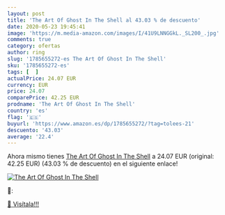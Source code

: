 ```yaml
---
layout: post
title: 'The Art Of Ghost In The Shell al 43.03 % de descuento'
date: 2020-05-23 19:45:41
image: 'https://m.media-amazon.com/images/I/41U9LNNGGkL._SL200_.jpg'
comments: true
category: ofertas
author: ring
slug: '1785655272-es The Art Of Ghost In The Shell'
sku: '1785655272-es'
tags: [  ]
actualPrice: 24.07 EUR
currency: EUR
price: 24.07
comparePrice: 42.25 EUR
prodname: 'The Art Of Ghost In The Shell'
country: 'es'
flag: '🇪🇸'
buyurl: 'https://www.amazon.es/dp/1785655272/?tag=tolees-21'
descuento: '43.03'
average: '22.4'
---
```


Ahora mismo tienes [The Art Of Ghost In The Shell](https://www.amazon.es/dp/1785655272/?tag=tolees-21) a 24.07 EUR (original: 42.25 EUR) (43.03 %  de descuento) en el siguiente enlace!

[![The Art Of Ghost In The Shell](https://m.media-amazon.com/images/I/41U9LNNGGkL._SL200_.jpg)](https://www.amazon.es/dp/1785655272/?tag=tolees-21)

🔎:


[🛒 Visítala!!!](https://www.amazon.es/dp/1785655272/?tag=tolees-21)
